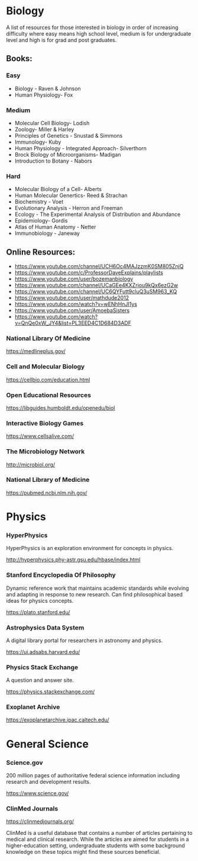 # Biology
A list of resources for those interested in biology in order of increasing difficulty where easy means high school level, medium is for undergraduate level and high is for grad and post graduates. 

## Books: 
### Easy
- Biology - Raven & Johnson
- Human Physiology- Fox 

### Medium
- Molecular Cell Biology- Lodish 
- Zoology- Miller & Harley 
- Principles of Genetics - Snustad & Simmons 
- Immunology- Kuby 
- Human Physiology - Integrated Approach- Silverthorn 
- Brock Biology of Microorganisms- Madigan
- Introduction to Botany - Nabors 

### Hard
- Molecular Biology of a Cell- Alberts
- Human Molecular Genertics- Reed & Strachan
- Biochemistry - Voet
- Evolutionary Analysis - Herron and Freeman
- Ecology - The Experimental Analysis of Distribution and Abundance
- Epidemiology- Gordis
- Atlas of Human Anatomy - Netter
- Immunobiology - Janeway

## Online Resources:
- https://www.youtube.com/channel/UCH6Oc4MAJzzmK0SM805ZnjQ
- https://www.youtube.com/c/ProfessorDaveExplains/playlists
- https://www.youtube.com/user/bozemanbiology
- https://www.youtube.com/channel/UCaGEe4KXZrjou9kQx6ezG2w
- https://www.youtube.com/channel/UC6QYFutt9cluQ3uSM963_KQ
- https://www.youtube.com/user/mathdude2012
- https://www.youtube.com/watch?v=wENhHnJI1ys
- https://www.youtube.com/user/AmoebaSisters
- https://www.youtube.com/watch?v=QnQe0xW_JY4&list=PL3EED4C1D684D3ADF

### National Library Of Medicine
https://medlineplus.gov/

### Cell and Molecular Biology
https://cellbio.com/education.html

### Open Educational Resources
https://libguides.humboldt.edu/openedu/biol

### Interactive Biology Games
https://www.cellsalive.com/

### The Microbiology Network
http://microbiol.org/

### National Library of Medicine
https://pubmed.ncbi.nlm.nih.gov/


# Physics

### HyperPhysics
HyperPhysics is an exploration environment for concepts in physics.

http://hyperphysics.phy-astr.gsu.edu/hbase/index.html


### Stanford Encyclopedia Of Philosophy

Dynamic reference work that maintains academic standards while evolving and adapting in response to new research. Can find philosophical based ideas for physics concepts.

https://plato.stanford.edu/

### Astrophysics Data System

A digital library portal for researchers in astronomy and physics. 

https://ui.adsabs.harvard.edu/

### Physics Stack Exchange
A question and answer site.

https://physics.stackexchange.com/

### Exoplanet Archive 

https://exoplanetarchive.ipac.caltech.edu/ 



# General Science

### Science.gov
200 million pages of authoritative federal science information including research and development results. 

https://www.science.gov/


### ClinMed Journals
https://clinmedjournals.org/

ClinMed is a useful database that contains a number of articles pertaining to medical and clinical research. While the articles are aimed for students in a higher-education setting, undergraduate students with some background knowledge on these topics might find these sources beneficial.